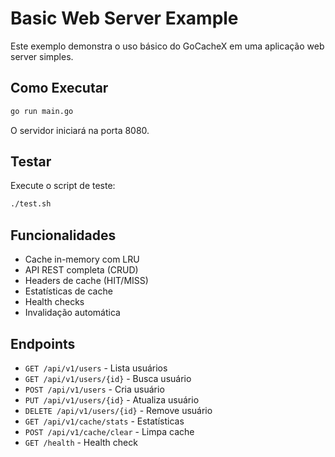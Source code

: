 # Basic Web Server Example

Este exemplo demonstra o uso básico do GoCacheX em uma aplicação web server simples.

## Como Executar

```bash
go run main.go
```

O servidor iniciará na porta 8080.

## Testar

Execute o script de teste:

```bash
./test.sh
```

## Funcionalidades

- Cache in-memory com LRU
- API REST completa (CRUD)
- Headers de cache (HIT/MISS)
- Estatísticas de cache
- Health checks
- Invalidação automática

## Endpoints

- `GET /api/v1/users` - Lista usuários
- `GET /api/v1/users/{id}` - Busca usuário
- `POST /api/v1/users` - Cria usuário
- `PUT /api/v1/users/{id}` - Atualiza usuário
- `DELETE /api/v1/users/{id}` - Remove usuário
- `GET /api/v1/cache/stats` - Estatísticas
- `POST /api/v1/cache/clear` - Limpa cache
- `GET /health` - Health check
